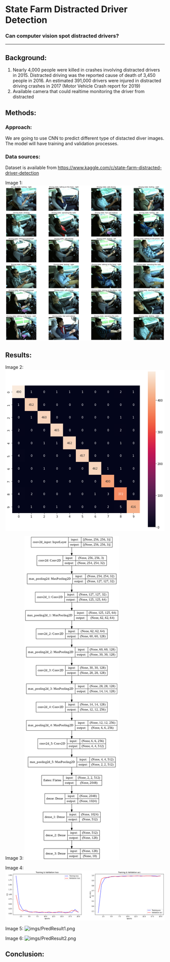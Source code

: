 # State Farm Distracted Driver Detection
### Can computer vision spot distracted drivers?
---


## Background:
1. Nearly 4,000 people were killed in crashes involving distracted drivers in 2015. Distracted driving was the reported cause of death of 3,450 people in 2016. An estimated 391,000 drivers were injured in distracted driving crashes in 2017 (Motor Vehicle Crash report for 2019)
2. Available camera that could realtime monitoring the driver from distracted

## Methods:

### Approach:
We are going to use CNN to predict different type of distacted diver images. The model will have training and validation processes. 

### Data sources:
Dataset is available from  https://www.kaggle.com/c/state-farm-distracted-driver-detection

Image 1: ![imgs/driver_data_exmples.png](imgs/driver_data_exmples.png)

## Results:
Image 2: ![imgs/confusion_matrix.png](imgs/confusion_matrix.png)

Image 3: ![imgs/model_diagram.png](imgs/model_diagram.png)

Image 4: ![imgs/Train_val_epocs.png](imgs/Train_val_epocs.png)

Image 5: ![imgs/PredResult1.png](imgs/PredResult1.png)

Image 6: ![imgs/PredResult2.png](imgs/PredResult2.png)

## Conclusion:
